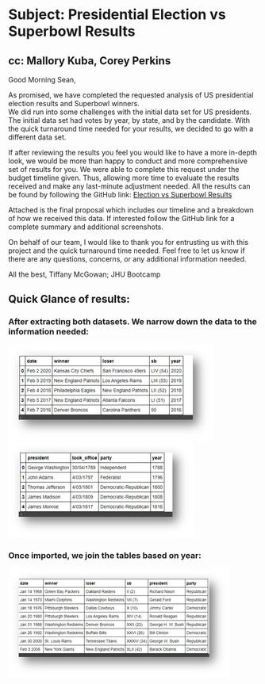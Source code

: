 # Subject: Presidential Election vs Superbowl Results
## cc: Mallory Kuba, Corey Perkins

Good Morning Sean,

As promised, we have completed the requested analysis of US presidential election results and Superbowl winners.  
We did run into some challenges with the initial data set for US presidents. The initial data set had votes by year, by state, and by the candidate. With the quick turnaround time needed for your results, we decided to go with a different data set.

If after reviewing the results you feel you would like to have a more in-depth look, we would be more than happy to conduct and more comprehensive set of results for you. 
We were able to complete this request under the budget timeline given. Thus, allowing more time to evaluate the results received and make any last-minute adjustment needed.  All the results can be found by following the GitHub link: [Election vs Superbowl Results](https://github.com/perkins228/Superbowl-Presidents.git)

Attached is the final proposal which includes our timeline and a breakdown of how we received this data. If interested follow the GitHub link for a complete summary and additional screenshots.

On behalf of our team, I would like to thank you for entrusting us with this project and the quick turnaround time needed.
Feel free to let us know if there are any questions, concerns, or any additional information needed.

All the best,
Tiffany McGowan; JHU Bootcamp 

## Quick Glance of results:

### After extracting both datasets. We narrow down the data to the information needed:
![Images/superbowl.jpg](Images/superbowl.jpg)  ![Images/presidents.jpg](Images/presidents.jpg)

### Once imported, we join the tables based on year:
![Images/combined.jpg](Images/combined.jpg)
